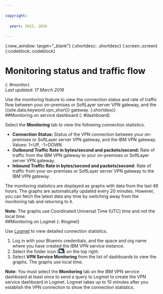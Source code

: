 ```yaml
---

copyright:

  years: 2015, 2016

---
```


{:new_window: target="_blank"}
{:shortdesc: .shortdesc}
{:screen:.screen}
{:codeblock:.codeblock}

# Monitoring status and traffic flow
{: #monitor}  
*Last updated: 17 March 2016*  

Use the monitoring feature to view the connection status and rate of traffic flow between your on-premises or SoftLayer server VPN gateway, and the {{site.data.keyword.vpn_short}} gateway. 
{:shortdesc}  
##Monitoring on service dashboard
{: #dashboard}

Select the **Monitoring** tab to view the following connection statistics.

* **Connection Status:** Status of the VPN connection between your on-premises or SoftLayer server VPN gateway, and the IBM VPN gateway. Values: 1=UP, -1=DOWN 
* **Outbound Traffic Rate in bytes/second and packets/second:** Rate of traffic from the IBM VPN gateway to your on-premises or SoftLayer server VPN gateway.  
* **Inbound Traffic Rate in bytes/second and packets/second:** Rate of traffic from your on-premises or SoftLayer server VPN gateway to the IBM VPN gateway.  

The monitoring statistics are displayed as graphs with data from the last 48 hours. The graphs are automatically updated every 20 minutes. However, you can fetch the latest data any time by switching away from the monitoring tab and returning to it.

**Note:** The graphs use Coordinated Universal Time (UTC) time and not the local time.  
##Monitoring on Logmet
{: #logmet}

Use [Logmet](https://logmet.{DomainName}) to view detailed connection statistics. 

1. Log in with your Bluemix credentials, and the space and org name where you have created the IBM VPN service instance.  
2. Select the folder icon (![](images/folder.png)) on the top right.
3. Select **VPN Service Monitoring** from the list of dashboards to view the graphs. The graphs use local time.  

**Note:** You must select the **Monitoring** tab on the IBM VPN service dashboard at least once to send a query to Logmet to create the VPN service dashboard in Logmet. Logmet takes up to 10 minutes after you establish the VPN connection to show the connection statistics.


